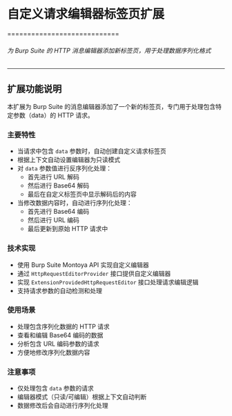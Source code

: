 # 自定义请求编辑器标签页扩展
============================

###### 为 Burp Suite 的 HTTP 消息编辑器添加新标签页，用于处理数据序列化格式

---

## 扩展功能说明

本扩展为 Burp Suite 的消息编辑器添加了一个新的标签页，专门用于处理包含特定参数（data）的 HTTP 请求。

### 主要特性

- 当请求中包含 `data` 参数时，自动创建自定义请求标签页
- 根据上下文自动设置编辑器为只读模式
- 对 `data` 参数值进行反序列化处理：
  - 首先进行 URL 解码
  - 然后进行 Base64 解码
  - 最后在自定义标签页中显示解码后的内容
- 当修改数据内容时，自动进行序列化处理：
  - 首先进行 Base64 编码
  - 然后进行 URL 编码
  - 最后更新到原始 HTTP 请求中

### 技术实现

- 使用 Burp Suite Montoya API 实现自定义编辑器
- 通过 `HttpRequestEditorProvider` 接口提供自定义编辑器
- 实现 `ExtensionProvidedHttpRequestEditor` 接口处理请求编辑逻辑
- 支持请求参数的自动检测和处理

### 使用场景

- 处理包含序列化数据的 HTTP 请求
- 查看和编辑 Base64 编码的数据
- 分析包含 URL 编码参数的请求
- 方便地修改序列化数据内容

### 注意事项

- 仅处理包含 `data` 参数的请求
- 编辑器模式（只读/可编辑）根据上下文自动判断
- 数据修改后会自动进行序列化处理